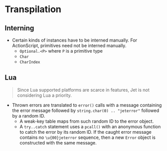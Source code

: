 # Transpilation

## Interning

* Certain kinds of instances have to be interned manually. For ActionScript, primitives need not be interned manually.
  * `Optional.<P>` where `P` is a primitive type
  * `Char`
  * `CharIndex`

## Lua

> Since Lua supported platforms are scarce in features, Jet is not considering Lua a priority.

* Thrown errors are translated to `error()` calls with a message containing the error message followed by `string.char(0) .. "jeterror"` followed by a random ID.
  * A weak-key table maps from such random ID to the error object.
  * A `try..catch` statement uses a `pcall()` with an anonymous function to catch the error by its random ID. If the caught error message contains no `\u{00}jeterror` sequence, then a new `Error` object is constructed with the same message.